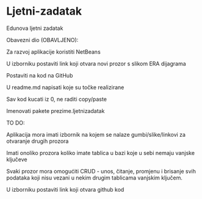 # Ljetni-zadatak
Edunova ljetni zadatak

Obavezni dio (OBAVLJENO):

Za razvoj aplikacije koristiti NetBeans

U izborniku postaviti link koji otvara novi prozor s slikom ERA dijagrama

Postaviti na kod na GitHub

U readme.md napisati koje su točke realizirane

Sav kod kucati iz 0, ne raditi copy/paste

Imenovati pakete prezime.ljetnizadatak

TO DO:

Aplikacija mora imati izbornik na kojem se nalaze gumbi/slike/linkovi za otvaranje drugih prozora

Imati onoliko prozora koliko imate tablica u bazi koje u sebi nemaju vanjske ključeve

Svaki prozor mora omogućiti CRUD - unos, čitanje, promjenu i brisanje svih podataka koji nisu vezani u nekim drugim tablicama vanjskim ključem.

U izborniku postaviti link koji otvara github kod
